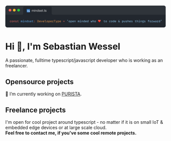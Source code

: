 ![❤️ to code](profile_header_logo.png)

# Hi 👋, I'm Sebastian Wessel
A passionate, fulltime typescript/javascript developer who is working as an freelancer.

## Opensource projects

🔭 I’m currently working on [PURISTA](https://github.com/sebastianwessel/purista).  

## Freelance projects

I'm open for cool project around typescript - no matter if it is on small IoT & embedded edge devices or at large scale cloud.  
**Feel free to contact me, if you've some cool remote projects.**
